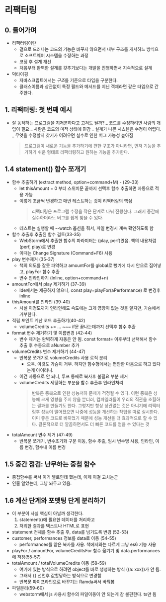 # 리팩터링

## 0. 들어가며

- 리팩터링이란
  - 겉으로 드러나는 코드의 기능은 바꾸지 않으면서 내부 구조를 개서하느 방식으로 소프트웨어 시스템을 수정하는 과정
  - 코딩 후 설계 개선
  - 처음부터 완벽한 설계를 갖추기보다는 개발을 진행하면서 지속적으로 설계
- 덕타이핑
  - 자바스크립트에서는 *구조*를 기준으로 타입을 구분한다.
  - 클래스이름과 상관없이 특정 필드와 메서드를 지닌 객체라면 같은 타입으로 간주한다.

## 1. 리팩터링: 첫 번째 예시

- 잘 동작하는 프로그램을 지저분하다고 고쳐도 될까?
  _ 코드를 수정하려면 사람의 개입이 필요
  _ 사람은 코드의 미적 상태에 민감
  _ 설계가 나쁜 시스템은 수정이 어렵다.
  _ 무엇을 수정할지 찾기가 어려우면 실수로 인한 버그 가능성 높아짐
  > 프로그램이 새로운 기능을 추가하기에 편한 구조가 아니라면, 먼저 기능을 추가하기 쉬운 형태로 리팩터링하고 원하는 기능을 추가한다.

## 1.4 statement() 함수 쪼개기

- 함수 추출하기 (extract method, option+command+M) - (29-33)
  - let thisAmount = 0 부터 스위치문 끝까지 선택후 함수 추출하면 자동으로 적용 가능
  - 이렇게 조금씩 변경하고 매번 테스트하는 것이 리팩터링의 핵심
    > 리팩터링은 프로그램 수정을 작은 단계로 나눠 진행한다. 그래서 중간에 실수하더라도 버그를 쉽게 찾을 수 있다.
  - 테스트는 실행할 때 --watch 옵션을 줘서, 파일 변경시 계속 확인하도록 함
- 함수 추출후 추출된 함수 검토(33-35)
  - WebStorm에서 추출한 함수의 파라미터는 (play, perf)였음. 책의 내용처럼 (perf, play)로 변경
  - 이때는 Change Signature (Command+F6) 사용
- play 변수제거 (35-37)
  - 책의 의도를 잘못 파악하고 amountFor를 global로 뺐기에 다시 안으로 집어넣고, playFor 함수 추출
  - 변수 인라인하기 (Inline, option+command+n)
- amountFor에서 play 제거하기 (37-39)
  - Ide에서는 제공하지 않으니, const play=playFor(aPerformance) 로 변경후 inline
- thisAmount를 인라인 (39-40)
  - 사실 이정도까지 인라인해도 속도에는 크게 영향이 없는 것을 알지만, 가슴에서 거부한다.
- 적립 포인트 계산 코드 추출하기(40-42)
  - volumeCredits += ... ~~~ if문 끝나는데까지 선택후 함수 추출
- format 변수 제거하기 및 이름변경 (42-44)
  - 변수 제거는 완벽하게 자동은 안 됨. const format= 이후부터 선택해서 함수 추출 후 수동으로 aNumber 추가
- volumeCredits 변수 제거하기 (44-47)
  - 반복문 쪼개기로 volumeCredits 사용 로직 분리
    - 으윽. 이것도 가슴이 거부. 하지만 함수형에서는 편안한 마음으로 하고 있다는게 아이러니.
  - 이건 자동으로 안 되니, 루프 통째로 복사후 불필요 부분 제거
  - volumeCredits 세팅하는 부분을 함수 추출후 인라인처리
    > 반복문 중복으로 인한 성능저하 문제가 걱정될 수 있다.
    > 이런 중복은 성능에 크게 영향을 주지 않을 뿐더러, 컴파일러들이 우리의 직관을 초월하는 결과를 만들기도 한다.
    > 그렇지만 항상 상관없는 것은 아니기에 리팩터링후 성능이 떨어졌으면 나중에 성능을 개선하는 작업을 따로 실시한다.
    > 이미 좋은 코드로 바뀌었기 때문에 성능 개선을 더 효과적으로 할 수 있다.
    > 결론적으로 더 깔끔하면서도 더 빠른 코드를 얻을 수 있다는 것
- totalAmount 변수 제거 (47-49)
  - 반복문 쪼개기, 변수초기화 구문 이동, 함수 추출, 임시 변수명 사용, 인라인, 이름 변경, 함수내 이름 변경

## 1.5 중간 점검: 난무하는 중첩 함수

- 중첩함수를 써서 이거 별로인데 했는데, 이제 이걸 고치는군
- 인줄 알았는데, 그냥 놔두고 있음.

## 1.6 계산 단계와 포맷팅 단계 분리하기

- 이 부분이 사실 핵심이 아닐까 생각한다.
  1. statement()에 필요한 데이터를 처리하고
  2. 처리한 결과를 텍스트나 HTML로 표현
- statement 전체를 함수 추출 후, data를 넘기도록 변경 (52-53)
- customer, performances 정보를 data로 이동 (54-55)
  - performances를 얕은 복사를 사용. 책에서와는 다르게 그냥 es6 기능 사용
- playFor / amountFor, volumeCreditsFor 함수 옮기기 및 data.performances에 저장(55-57)
- totalAmount / totalVolumeCredits 이동 (58-59)
  - 여기에 있는 방식으로 하려면 object를 바로 생성하는 방식 ({a: xxx})가 안 됨.
  - 그래서 {} 선언후 값할당하는 방식으로 변경함
  - 반복문 파이프라인으로 바꾸기는 Ramda써서 바꿔봄
- 파일분리(59-60)
  - webstorm에서 js 사용시 함수의 파일이동이 안 되는게 참 불편한다. ts만 됨